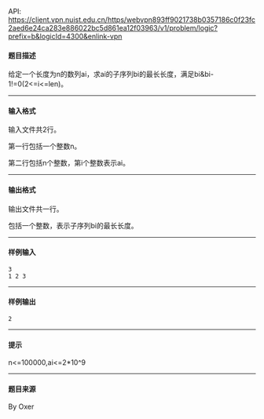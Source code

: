 API: https://client.vpn.nuist.edu.cn/https/webvpn893ff9021738b0357186c0f23fc2aed6e24ca283e886022bc5d861ea12f03963/v1/problem/logic?prefix=b&logicId=4300&enlink-vpn

#### 题目描述

给定一个长度为n的数列ai，求ai的子序列bi的最长长度，满足bi&bi-1!=0(2<=i<=len)。

---

#### 输入格式

输入文件共2行。

第一行包括一个整数n。

第二行包括n个整数，第i个整数表示ai。

---

#### 输出格式

输出文件共一行。

包括一个整数，表示子序列bi的最长长度。

---

#### 样例输入
```
3
1 2 3
```

---

#### 样例输出
```
2
```

---

#### 提示

n<=100000,ai<=2\*10^9

---

#### 题目来源

By Oxer